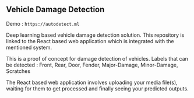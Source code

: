 ## Vehicle Damage Detection

Demo : `https://autodetect.ml`

Deep learning based vehicle damage detection solution. This repository is linked to the React based web application which is integrated with the mentioned system. 

This is a proof of concept for damage detection of vehicles.
Labels that can be detected : Front, Rear, Door, Fender, Major-Damage, Minor-Damage, Scratches

The React based web application involves uploading your media file(s), waiting for them to get processed and finally seeing your predicted outputs.


